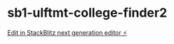 # sb1-ulftmt-college-finder2

[Edit in StackBlitz next generation editor ⚡️](https://stackblitz.com/~/github.com/abroadninja/sb1-ulftmt-college-finder2)